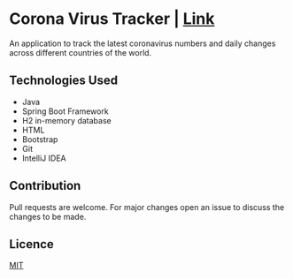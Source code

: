 # Corona Virus Tracker | [Link](https://corona-virus-tracker-tanmay192.herokuapp.com/)
An application to track the latest coronavirus numbers and daily changes across different countries of the world.

## Technologies Used
* Java
* Spring Boot Framework
* H2 in-memory database
* HTML
* Bootstrap
* Git
* IntelliJ IDEA

## Contribution
Pull requests are welcome. For major changes open an issue to discuss the changes to be made.

## Licence
[MIT](https://choosealicense.com/licenses/mit/)
